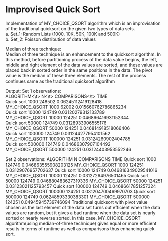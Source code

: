 # Improvised Quick Sort

Implementation of MY_CHOICE_QSORT algorithm which is an improvisation of the traditional quicksort on the given two types of data sets. </br>
a. Set_1: Random Lists (1000, 10K, 50K, 100K and 500K) </br>
b. Set_2: Poisson distribution of data values </br>

Median of three technique:</br>
Median of three technique is an enhancement to the quicksort algorithm. In this method, before partitioning process of the data value begins, the left, middle and right element of the data values are sorted, and these values are placed back in sorted order in the same positions in the data. The pivot value is the median of these three elements. The rest of the process continues same as the traditional quicksort algorithm

Output:
Set 1 observations: </br>
ALGORITHM<\t>   N<\t> COMPARISONS<\t>  TIME </br>
Quick sort   1000 248502   0.06245112419128418 </br>
MY_CHOICE_QSORT  1000 62002   0.015660762786865234 </br>
Quick sort   10000 124749   0.03120279312133789 </br>
MY_CHOICE_QSORT  10000 124251   0.046866416931152344 </br>
Quick sort   50000 124749   0.03128933906555176 </br>
MY_CHOICE_QSORT  50000 124251   0.046814918518066406 </br>
Quick sort   100000 124749   0.031244277954101562 </br>
MY_CHOICE_QSORT  100000 124251   0.03124260902404785 </br>
Quick sort   500000 124749   0.04686307907104492 </br>
MY_CHOICE_QSORT  500000 124251   0.03124403953552246 
 
Set 2 observations: ALGORITHM   N COMPARISONS  TIME Quick sort   1000 124749   0.046863555908203125 MY_CHOICE_QSORT  1000 124251   0.03129076957702637 Quick sort   10000 124749   0.046816349029541016 MY_CHOICE_QSORT  10000 124251   0.03127264976501465 Quick sort   50000 124749   0.046880483627319336 MY_CHOICE_QSORT  50000 124251   0.03123021125793457 Quick sort   100000 124749   0.04686617851257324 MY_CHOICE_QSORT  100000 124251   0.031204700469970703 Quick sort   500000 124749   0.06248593330383301 MY_CHOICE_QSORT  500000 124251   0.04945945739746094 
Traditional quicksort with pivot value chosen as the last element of the data set turns out efficient when the data values are random, but it gives a bad runtime when the data set is nearly sorted or nearly reverse sorted. In this case, MY_CHOICE_QSORT algorithm(using median-of-three technique) gives equal or more efficient results in terms of runtime as well as comparisons thus enhancing quick sort.

